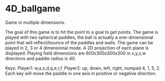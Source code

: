 # 4D_ballgame
Game in multiple dimensions.

The goal of this game is to hit the point to a goal to get points.
The game is played with two spherical paddles, the ball is actually a one-dimensional point that will reflect/bounce of the paddles and walls. The game can be played in 2, 3 or 4 dimensional mode. A 2D projection of each plane is displayed. Playing field dimensions are 600x300x300x300 in x,y,z,w directions and paddle radius is 40.

Keys:
Player1: w,a,s,d,q,e,r,f.
Player2: up, down, left, right, numpad 4, 1, 5, 2.
Each key will move the paddle in one axis in positive or negative direction.

